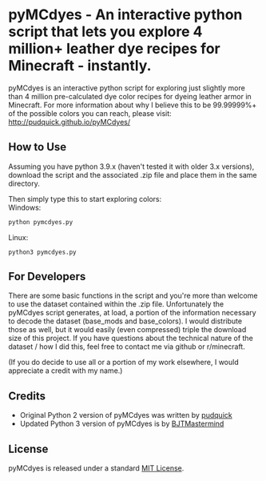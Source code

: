 # pyMCdyes - An interactive python script that lets you explore 4 million+ leather dye recipes for Minecraft - instantly.

pyMCdyes is an interactive python script for exploring just slightly more than 4 million pre-calculated dye color recipes for dyeing leather armor in Minecraft. For more information about why I believe this to be 99.99999%+ of the possible colors you can reach, please visit: http://pudquick.github.io/pyMCdyes/

## How to Use
Assuming you have python 3.9.x (haven't tested it with older 3.x versions), download the script and the associated .zip file and place them in the same directory.

Then simply type this to start exploring colors: <br>
Windows:
```cmd
python pymcdyes.py
```
Linux:
```
python3 pymcdyes.py
```

## For Developers
There are some basic functions in the script and you're more than welcome to use the dataset contained within the .zip file. Unfortunately the pyMCdyes script generates, at load, a portion of the information necessary to decode the dataset (base_mods and base_colors). I would distribute those as well, but it would easily (even compressed) triple the download size of this project. If you have questions about the technical nature of the dataset / how I did this, feel free to contact me via github or r/minecraft.

(If you do decide to use all or a portion of my work elsewhere, I would appreciate a credit with my name.)

## Credits

- Original Python 2 version of pyMCdyes was written by [pudquick](https://github.com/pudquick/pyMCdyes)
- Updated Python 3 version of pyMCdyes is by [BJTMastermind](https://github.com/BJTMastermind/pyMCdyes)

## License

pyMCdyes is released under a standard [MIT License](https://github.com/BJTMastermind/pyMCdyes/blob/master/LICENSE).
